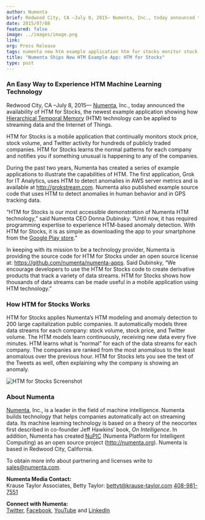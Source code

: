 ```yaml
---
author: Numenta
brief: Redwood City, CA –July 8, 2015— Numenta, Inc., today announced the availability of HTM for Stocks, the newest example application showing how Hierarchical Temporal Memory (HTM) technology can be applied to streaming data
date: 2015/07/08
featured: false
image: ../images/image.png
link:
org: Press Release
tags: numenta new htm example application htm for stocks monitor stock price volume twitter activity public companies anomaly detection unusual notifications
title: "Numenta Ships New HTM Example App: HTM for Stocks"
type: post
---
```


### An Easy Way to Experience HTM Machine Learning Technology

Redwood City, CA –July 8, 2015— [Numenta](/), Inc., today announced the
availability of HTM for Stocks, the newest example application showing how
[Hierarchical Temporal Memory](/technology-overview/) (HTM) technology can be
applied to streaming data and the Internet of Things.  

HTM for Stocks is a mobile application that continually monitors stock price,
stock volume, and Twitter activity for hundreds of publicly traded companies.
HTM for Stocks learns the normal patterns for each company and notifies you if
something unusual is happening to any of the companies.  

During the past two years, Numenta has created a series of example applications
to illustrate the capabilities of HTM.  The first application, Grok for IT
Analytics, uses HTM to detect anomalies in AWS server metrics and is available
at http://grokstream.com. Numenta also published example source code that uses
HTM to detect anomalies in human behavior and in GPS tracking data.  

“HTM for Stocks is our most accessible demonstration of Numenta HTM
technology,” said Numenta CEO Donna Dubinsky. “Until now, it has required
programming expertise to experience HTM-based anomaly detection. With HTM for
Stocks, it is as simple as downloading the app to your smartphone from the
[Google Play store](https://play.google.com/store/apps/details?id=com.numenta.taurus).”

In keeping with its mission to be a technology provider, Numenta is providing
the source code for HTM for Stocks under an open source license at:
https://github.com/numenta/numenta-apps.  Said Dubinsky, “We encourage
developers to use the HTM for Stocks code to create derivative products that
track a variety of data streams. HTM for Stocks shows how thousands of data
streams can be made useful in a mobile application using HTM technology.”

### How HTM for Stocks Works

HTM for Stocks applies Numenta’s HTM modeling and anomaly detection to 200
large capitalization public companies.  It automatically models three data
streams for each company:  stock volume, stock price, and Twitter volume.  The
HTM models learn continuously, receiving new data every five minutes.  HTM
learns what is “normal” for each of the data streams for each company.  The
companies are ranked from the most anomalous to the least anomalous over the
previous hour. HTM for Stocks lets you see the text of the Tweets as well,
often explaining why the company is showing an anomaly.

![HTM for Stocks Screenshot](../images/screen.png)

### About Numenta

[Numenta](/), Inc., is a leader in the field of machine intelligence.  Numenta
builds technology that helps companies automatically act on streaming data. Its
machine learning technology is based on a theory of the neocortex first
described in co-founder Jeff Hawkins’ book, *On Intelligence*. In
addition, Numenta has created [NuPIC](http://numenta.org) (Numenta Platform for
Intelligent Computing) as an open source project (http://numenta.org). Numenta
is based in Redwood City, California.  

To obtain more info about partnering and licenses write to
[sales@numenta.com](mailto:sales@numenta.com).

**Numenta Media Contact:** <br/>
Krause Taylor Associates,
Betty Taylor:
[bettyt@krause-taylor.com](mailto:bettyt@krause-taylor.com)
[408-981-7551](tel:+1-408-981-7551)

**Connect with Numenta:** <br/>
[Twitter](https://twitter.com/numenta),
[Facebook](https://www.facebook.com/pages/Numenta/321559142118?ref=br_tf),
[YouTube](https://www.youtube.com/user/numenta) and
[LinkedIn](https://www.linkedin.com/company/numenta)
